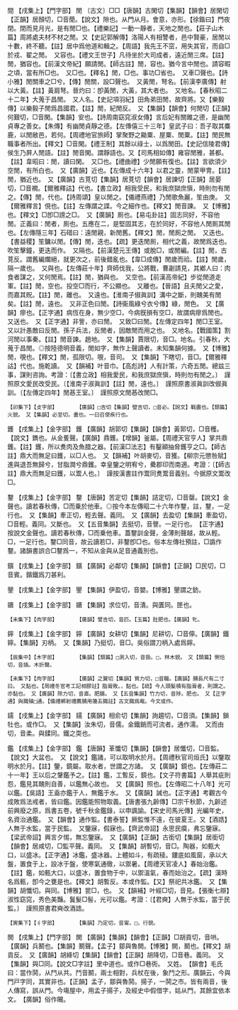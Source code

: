<!-- { "loadSidebar": true } -->
間	【戌集上】【門字部】	閒	〔古文〕□□【唐韻】古閑切【集韻】【韻會】居閑切【正韻】居顏切，□音蕑。【說文】隙也。从門从月。會意，亦形。【徐鍇曰】門夜閉。閉而見月光，是有閒□也。【禮樂記】一動一靜者，天地之閒也。【莊子山木篇】周將處夫材不材之閒。又【史記郭解傳】洛陽人有相讐者，邑中賢豪，居閒以十數，終不聽。【註】居中爲他道和輯之。【周語】我先王不窋，用失其官，而自□於戎、翟之閒。　又容也。【禮文王世子】凡待坐於大司成者，遠近閒三席。【註】閒，猶容也。【前漢文帝紀】願請閒。【師古註】閒，容也。猶今言中閒也。請容暇之頃，當有所□也。　又□也。【釋名】閒，□也。事功□省也。　又車□聲也。【詩小雅】閒關車之□兮。【傳】閒關，設□聲也。　又黃閒，弩名。【前漢李廣傳】射以大黃。【註】黃肩弩。晉灼曰：卽黃閒，大黃，其大者也。　又地名。【春秋昭二十二年】大蒐于昌閒。　又人名。【史記項羽紀】田角弟田閒，故齊將。又【樂毅傳】以樂毅子閒爲昌國君。【註】閒，紀閒反。　又【集韻】【韻會】何閒切【正韻】何艱切，□音閑。【集韻】安也。【詩周南窈窕淑女傳】言后妃有關雎之德，是幽閒貞專之善女。【朱傳】有幽閒貞靜之德。【左傳僖三十三年】皇武子曰：吾子取其麋鹿，以閒敝邑，若何。【周禮地官旅師】掌聚野之耡粟、屋粟、閒粟。【註】閒民無職事者所出。【釋文】□音閑。【禮王制】其餘以祿士，以爲閒田。【史記信陵君傳】侯生乃屛人閒語。【註】閒音閑。謂靜語也。又【司馬相如傳】雍容閒雅，甚都。【註】韋昭曰：閒，讀曰閑。　又□也。【禮曲禮】少閒願有復也。【註】言欲須少空閒，有所白也。　又【廣韻】近也。【左傳成十六年】以君之靈，閒蒙甲冑。【註】閒，猶近也。　又【廣韻】古莧切【集韻】居莧切【韻會】居諫切【正韻】居晏切，□音襉。【爾雅釋詁】代也。【書立政】相我受民，和我庶獄庶愼，時則勿有閒之。【傳】閒，代也。【詩周頌】皇以閒之。【儀禮燕禮】乃閒歌魚麗，笙由庚。　又【爾雅釋言】俔也。【註】左傳謂之諜。今之細作也。【釋文】閒音諫。　又【博雅】也。【釋文】□卽□謗之□。　又【廣韻】厠也。【易屯卦註】固志同好，不容他閒。正義曰：閒者，厠也。五應在二，是堅固其志，在於同好，不容他人閒厠其閒也。【左傳隱三年】石碏曰：遠閒親，新閒舊。【釋文】閒，閒厠之閒。　又迭也。【書益稷】笙鏞以閒。【傳】閒，迭也。【疏】更迭閒厠，相代之義，故閒爲迭也。吹笙擊鐘，更迭而作。　又隔也。【前漢楚元王傳】或脫□，或閒編。【註】閒，古莧反。謂舊編爛絕，就更次之，前後錯亂也。【韋□成傳】閒歲而祫。【註】閒歲，隔一歲也。　又與也。【左傳莊十年】齊師伐我，公將戰，曹劌請見，其鄕人曰：肉食者謀之，又何閒焉。【註】閒，猶與也。　又空也。【前漢高帝紀】步從閒道走軍。【註】閒，空也。投空□而行，不公顯也。　又離也。【晉語】且夫閒父之愛，而嘉其貺。【註】閒，離也。　又遠也。【淮南子俶眞訓】溝中之斷，則醜美有閒矣。【註】閒，遠也。　又非正色曰閒。【詩衞風綠兮衣兮傳】綠，閒色。　又【廣韻】瘳也。【正字通】病恆在身，無少空□，今病旣損有空□，故謂病瘳爲閒也。　又送也。　又【正字通】非訾，亦曰閒。　又致□曰閒。【左傳定四年】閒□王室。　又以計愚敵曰反閒。孫子兵法，反閒者，因敵閒而用之也。　又地名。【戰國策】割河閒以事秦。【註】閒音諫。趙地。　又【集韻】賈限切，音□。地名。引春秋，大蒐于昌閒。◎按陸德明音義，閒如字，無作上聲讀者。未知集韻何據。　又【博雅】閒，覗也。【釋文】閒，孤限切。覗，音司。　又【集韻】下瞎切，音□。【爾雅釋詁】代也。施乾讀。　又【韻補】叶音巾。【高彪詩】人有計策，六奇五閒。總兹三事，謀則咨詢。考證：〔【書立政】相我愛民，和我庶獄庶愼，時則勿有閒之。〕　謹照原文愛民改受民。〔【淮南子淑眞訓】【註】閒，遠也。〕　謹照原書淑眞訓改俶眞訓。〔【左傳定四年】閒惎王室。〕　謹照原文閒惎改閒□。 

	【卯集下】【攴字部】		【廣韻】□吉切【集韻】壁吉切，□音必。【說文】戰盡也。【類篇】火貌。　又【集韻】必至切。畫也。一曰召使疾行也。

鑊	【戌集上】【金字部】	鑊	【廣韻】胡郭切【集韻】【韻會】黃郭切，□音穫。【說文】鐫也。从金蒦聲。【廣韻】鼎鑊。【增韻】釜屬。【周禮天官亨人】掌共鼎鑊。【註】鑊，所以煑肉及魚腊之器。【前漢□法志】有鑿顚抽脅鑊亨之□。【師古註】鼎大而無足曰鑊，以□人也。　又【韻補】叶胡麥切，音獲。【柳宗元懲咎賦】進與退吾無歸兮，甘脂潤兮鼎鑊。幸皇鑒之明宥兮，纍郡印而南適。考證：〔【師古註】鼎大而無足曰鑊，以鬻人也。〕　謹按漢書註作鬻同煑鬻音義别。今据原文鬻改□。 

鑋	【戌集上】【金字部】	鑋	【唐韻】苦定切【集韻】詰定切，□音罄。【說文】金聲也。讀若春秋傳，□而乗於他車。◎按今本左傳昭二十六年作鑋，註，鑋，一足行也。　又【集韻】牽正切，輕去聲。義同。　又【廣韻】去盈切【集韻】牽盈切，□音輕。義同。又斷也。　又【五音集韻】去挺切，音謦。一足行也。　【正字通】按說文金聲也。讀若春秋傳，□而乗他車。蓋鑋訓金聲，金薄則聲越，故从輕。□，一足行也。鑋□同音，故云讀若□，非鑋卽□也。俗本左傳社預註，□譌作鑋。諸韻書誤合□鑋爲一，不知从金與从足音通義別也。

鑌	【戌集上】【金字部】	鑌	【廣韻】必鄰切【集韻】【韻會】【正韻】□民切，□音賓。鑌鐵爲刀甚利。

鑍	【戌集上】【金字部】	鑍	【集韻】伊盈切，音嬰。【博雅】鑍謂之鈁。

鑎	【戌集上】【金字部】	鑎	【集韻】求位切，音潰。與匱同。匣也。

	【未集下】【肉字部】		【廣韻】譬吉切，音匹。【玉篇】肚肥也。【廣韻】牝。

鑏	【戌集上】【金字部】	鑏	【廣韻】女耕切【集韻】尼耕切，□音儜。【廣韻】鐵鑏。【集韻】刃柄。　又【集韻】乃挺切，音□。吳俗謂刀柄入處爲鑏。

	【辰集中】【木字部】		【集韻】【類篇】□測入切，音扱。□，林木貌。　又【類篇】惻恰切，音插。木折聲。

	【未集下】【肉字部】		【廣韻】之翼切【集韻】質力切，□音職。【廣韻】脯長尺有二寸曰。　又黏也。【周禮冬官考工記相膠註】脂膏敗。，黏也。【疏】今人頭髮積有脂膏者，則謂之。亦黏也。　又【廣韻】除力切，音直。肥腸。　又【五音集韻】竹力切，音陟。肥也。　又【正字通】與膱殖□通。【儀禮鄕射禮薦脯用籩五膱註】古文膱爲胾。今文或作。

鑐	【戌集上】【金字部】	鑐	【廣韻】相俞切【集韻】詢趨切，□音須。【集韻】鎖牡也。或作□。　又【集韻】汝朱切，音儒。金鐵銷而可流者。通作濡。　又而由切，音柔。與鍒同。鐵之耎也。

鑑	【戌集上】【金字部】	鑑	【唐韻】革懺切【集韻】【韻會】居懺切，□音監。【說文】大盆也。　又【說文】鑑諸，可以取明水於月。【周禮秋官司烜氏】以鑒取明水於月。【註】鑒，鏡屬。取水者，世謂之方諸。　又【廣韻】鏡也。【左傳莊二十一年】王以后之鞶鑑予之。【註】鑑，工暫反，鏡也。【文子符書篇】人舉其疵則怨，鑑見其醜則自善，以鑑無心故也。　又【廣韻】照也。【左傳昭二十八年】光可以鑑。【吳語】王盍亦鑑于人，無鑑于水。　又【廣韻】誡也。【正字通】考觀古今成敗爲法戒者，皆曰鑑。因鑑能照物取義。【唐書張九齡傳】□宗千秋節，九齡述前興廢之原，爲書五卷，號千秋金鑑錄，以申諷諭。【宋史司馬光傳】光編年史，名資治通鑑。　又【韻會】通作監。【書泰誓】厥監惟不遠，在彼夏王。又【酒誥】人無于水監，當于民監。　又鑒寐，假寐也。【齊武帝詔】永思民瘼，弗忘鑒寐。【梁武帝詔】興言夕惕，無忘鑒寐。　又【廣韻】【正韻】古銜切【集韻】居銜切【韻會】居咸切，□監平聲。義同。　又【集韻】胡暫切，音□。陶器，如甀大口，以盛冰。【正字通】冰鑑，盛冰器。上體如斗，有疏稜。鏤底如風窗，承以大盤，置食于上，設冰于盤，使寒氣通徹，以禦暑。【周禮天官凌人】春始治鑑。【註】鑑，如甀大口，以盛冰，置食物于中，以禦溫氣，春而始治之。【疏】漢時名爲甀，卽今之甕是也。【釋文】胡暫反。本或作監。【又】祭祀共冰鑑。　又【集韻】胡懺切。與同。【博雅】瓽□，也。　又【韻補】叶經□切，音見。【張衡七辯】淑性窈窕，秀色美豔。鬒髮□髻，光可以鑑。考證：〔【君奭】人無于水監，當于民監。〕　謹照原書君奭改酒誥。 

	【寅集下】【彳字部】		【集韻】乃定切，音甯。□，行貌。

閧	【戌集上】【門字部】	閧	【廣韻】【集韻】【韻會】【正韻】□胡貢切，音哄。【廣韻】兵鬭也。【集韻】鬭聲。【孟子】鄒與魯閧。【博雅】閧，鬭也。【釋文】胡貢反。　又【廣韻】胡絳切【集韻】【韻會】【正韻】胡降切，□音巷。義同。　又【集韻】與□同。【說文□字註】里中道也。或作□巷衖。　又姓。　【韻會】毛氏曰：當作鬨，从鬥从共。鬥音鬭，兩士相對，兵杖在後，象鬥之形。廣韻云，今與門戸字同，其實非也。【正韻】孟子，鄒與魯鬨。揚子，一鬨之市。皆有兩音，後人傳寫，誤从門。今塲屋中，用孟子揚子，及經史中假借字，姑从門，其餘宜依本文。　【廣韻】俗作闀。

